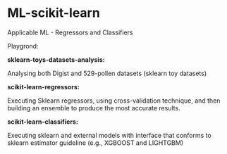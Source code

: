# ML-scikit-learn
Applicable ML - Regressors and Classifiers

Playgrond:

**sklearn-toys-datasets-analysis:**

Analysing both Digist and 529-pollen datasets (sklearn toy datasets)

**scikit-learn-regressors:**

Executing Sklearn regressors, using cross-validation technique,
and then building an ensemble to produce the most accurate results.


**scikit-learn-classifiers:**

Executing sklearn and external models with interface that conforms to sklearn estimator guideline (e.g., XGBOOST and LIGHTGBM) 
